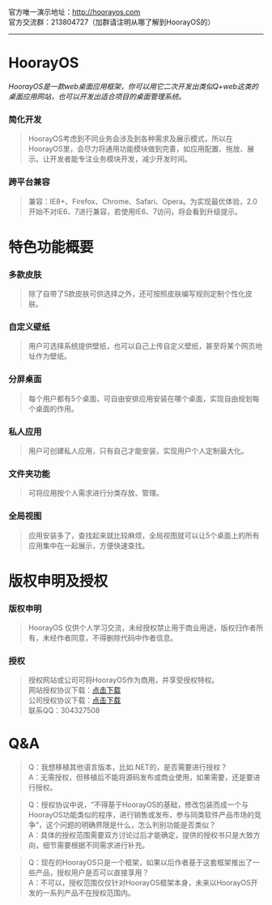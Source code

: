 官方唯一演示地址：http://hoorayos.com<br/>
官方交流群：213804727（加群请注明从哪了解到HoorayOS的）

----

# HoorayOS

*HoorayOS是一款web桌面应用框架，你可以用它二次开发出类似Q+web这类的桌面应用网站，也可以开发出适合项目的桌面管理系统。*

### 简化开发
> HoorayOS考虑到不同业务会涉及到各种需求及展示模式，所以在HoorayOS里，会尽力将通用功能模块做到完善，如应用配置、拖放、展示。让开发者能专注业务模块开发，减少开发时间。

### 跨平台兼容
> 兼容：IE8+、Firefox、Chrome、Safari、Opera。为实现最优体验，2.0开始不对IE6、7进行兼容，若使用IE6、7访问，将会看到升级提示。

# 特色功能概要

### 多款皮肤
> 除了自带了5款皮肤可供选择之外，还可按照皮肤编写规则定制个性化皮肤。

### 自定义壁纸
> 用户可选择系统提供壁纸，也可以自己上传自定义壁纸，甚至将某个网页地址作为壁纸。

### 分屏桌面
> 每个用户都有5个桌面，可自由安排应用安装在哪个桌面，实现自由规划每个桌面的作用。

### 私人应用
> 用户可创建私人应用，只有自己才能安装，实现用户个人定制最大化。

### 文件夹功能
> 可将应用按个人需求进行分类存放、管理。

### 全局视图
> 应用安装多了，查找起来就比较麻烦，全局视图就可以让5个桌面上的所有应用集中在一起展示，方便快速查找。

# 版权申明及授权

### 版权申明
> HoorayOS 仅供个人学习交流，未经授权禁止用于商业用途，版权归作者所有，未经作者同意，不得删除代码中作者信息。

### 授权
> 授权网站或公司可将HoorayOS作为商用，并享受授权特权。<br>
> 网站授权协议下载：[点击下载](http://hoorayos.com/download/authorize/HoorayOS%E5%95%86%E4%B8%9A%E6%8E%88%E6%9D%83%E5%8D%8F%E8%AE%AE%20-%20%E7%BD%91%E7%AB%99.doc)<br>
> 公司授权协议下载：[点击下载](http://hoorayos.com/download/authorize/HoorayOS%E5%95%86%E4%B8%9A%E6%8E%88%E6%9D%83%E5%8D%8F%E8%AE%AE%20-%20%E5%85%AC%E5%8F%B8.doc)<br>
> 联系QQ：304327508

# Q&A

> Q：我想移植其他语言版本，比如.NET的，是否需要进行授权？<br>
> A：无需授权，但移植后不能将源码发布或商业使用，如果需要，还是要进行授权。

> Q：授权协议中说，“不得基于HoorayOS的基础，修改包装而成一个与HoorayOS功能类似的程序，进行销售或发布，参与同类软件产品市场的竞争”，这个问题的明确界限是什么，怎么判别功能是否类似？<br>
> A：具体的授权范围需要双方讨论过后才能确定，提供的授权书只是大致方向，细节需要根据不同需求进行补充。

> Q：现在的HoorayOS只是一个框架，如果以后作者基于这套框架推出了一些产品，授权用户是否可以直接享用？<br>
> A：不可以，授权范围仅仅针对HoorayOS框架本身，未来以HoorayOS开发的一系列产品不在授权范围内。